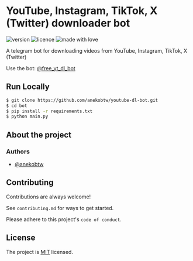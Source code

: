 # YouTube, Instagram, TikTok, X (Twitter) downloader bot
![version](https://img.shields.io/badge/Project_version-3.0.3-blue)
![licence](https://img.shields.io/badge/License-MIT-green)
![made with love](https://img.shields.io/badge/Made_with-Love-red)

A telegram bot for downloading videos from YouTube, Instagram, TikTok, X (Twitter)

Use the bot: [@free_yt_dl_bot](https://t.me/free_yt_dl_bot)

## Run Locally
```bash
$ git clone https://github.com/anekobtw/youtube-dl-bot.git
$ cd bot
$ pip install -r requirements.txt
$ python main.py
```

## About the project
### Authors
- [@anekobtw](https://www.github.com/anekobtw)

## Contributing
Contributions are always welcome!

See `contributing.md` for ways to get started.

Please adhere to this project's `code of conduct`.

## License
The project is [MIT](https://choosealicense.com/licenses/mit/) licensed.
